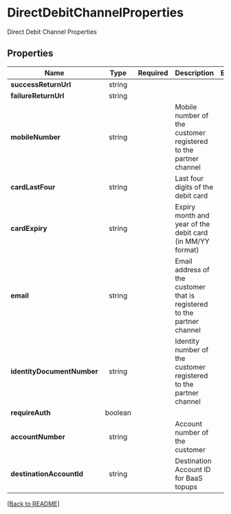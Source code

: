 # DirectDebitChannelProperties

Direct Debit Channel Properties

## Properties

| Name | Type | Required | Description | Examples |
|------------|:-------------:|:-------------:|-------------|:-------------:|
| **successReturnUrl** |string |  |  | | |
| **failureReturnUrl** |string |  |  | | |
| **mobileNumber** |string |  | Mobile number of the customer registered to the partner channel | | |
| **cardLastFour** |string |  | Last four digits of the debit card | | |
| **cardExpiry** |string |  | Expiry month and year of the debit card (in MM/YY format) | | |
| **email** |string |  | Email address of the customer that is registered to the partner channel | | |
| **identityDocumentNumber** |string |  | Identity number of the customer registered to the partner channel | | |
| **requireAuth** |boolean |  |  | | |
| **accountNumber** |string |  | Account number of the customer | | |
| **destinationAccountId** |string |  | Destination Account ID for BaaS topups | | |



[[Back to README]](../../README.md)